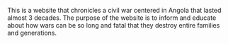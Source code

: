 This is a website that chronicles a civil war centered in Angola that lasted almost 3 decades. The purpose of the website is to inform and educate about how wars can be so long and fatal that they destroy entire families and generations.
